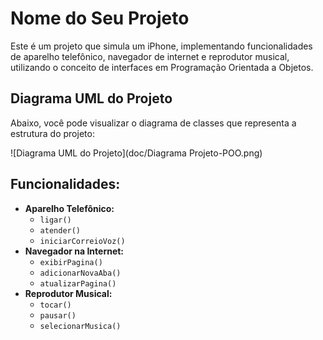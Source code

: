 # Nome do Seu Projeto

Este é um projeto que simula um iPhone, implementando funcionalidades de aparelho telefônico, navegador de internet e reprodutor musical, utilizando o conceito de interfaces em Programação Orientada a Objetos.

## Diagrama UML do Projeto

Abaixo, você pode visualizar o diagrama de classes que representa a estrutura do projeto:

![Diagrama UML do Projeto](doc/Diagrama Projeto-POO.png)

## Funcionalidades:

* **Aparelho Telefônico:**
    * `ligar()`
    * `atender()`
    * `iniciarCorreioVoz()`
* **Navegador na Internet:**
    * `exibirPagina()`
    * `adicionarNovaAba()`
    * `atualizarPagina()`
* **Reprodutor Musical:**
    * `tocar()`
    * `pausar()`
    * `selecionarMusica()`
